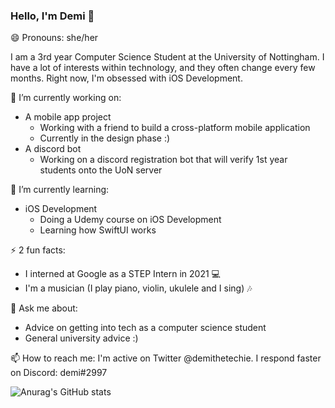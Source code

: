 ### Hello, I'm Demi 👋

😄 Pronouns: she/her

I am a 3rd year Computer Science Student at the University of Nottingham. I have a lot of interests within technology, and they often change every few months. Right now, I'm obsessed with iOS Development.

🔭 I’m currently working on:
- A mobile app project 
  - Working with a friend to build a cross-platform mobile application
  - Currently in the design phase :)
- A discord bot
  - Working on a discord registration bot that will verify 1st year students onto the UoN server 
 
🌱 I’m currently learning:
- iOS Development
  - Doing a Udemy course on iOS Development
  - Learning how SwiftUI works 
  
⚡ 2 fun facts: 
- I interned at Google as a STEP Intern in 2021 💻
- I'm a musician (I play piano, violin, ukulele and I sing) 🎶
  
💬 Ask me about:
- Advice on getting into tech as a computer science student
- General university advice :)

📫 How to reach me:
I'm active on Twitter @demithetechie. I respond faster on Discord: demi#2997

![Anurag's GitHub stats](https://github-readme-stats.vercel.app/api?username=demiaoshin&show_icons=true&theme=cobalt)

<!--
**demiaoshin/demiaoshin** is a ✨ _special_ ✨ repository because its `README.md` (this file) appears on your GitHub profile.

Here are some ideas to get you started:

- 🔭 I’m currently working on ...
- 🌱 I’m currently learning ...
- 👯 I’m looking to collaborate on ...
- 🤔 I’m looking for help with ...
- 💬 Ask me about ...
- 📫 How to reach me: ...
- 😄 Pronouns: ...
- ⚡ Fun fact: ...
-->
